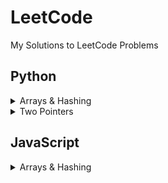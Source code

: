 # LeetCode
My Solutions to LeetCode Problems


## Python
<details>
<summary>Arrays & Hashing</summary>

- <a href='https://github.com/KaraWatts/LeetCode/Arrays_and_Hashing/ContainsDuplicates/README.md'>Easy - Contains Duplicates</a>

- <a href='https://github.com/KaraWatts/LeetCode/Arrays_and_Hashing/ValidAnagram/README.md'>Easy - Valid Anagram</a>

- <a href='https://github.com/KaraWatts/LeetCode/Arrays_and_Hashing/Two_Sum/README.md'>Easy - Two Sum</a>

- <a href='https://github.com/KaraWatts/LeetCode/Arrays_and_Hashing/Group_Anagrams/README.md'>Medium - Group Anagrams</a>

</details>

<details>
<summary>Two Pointers</summary>

- <a href='https://github.com/KaraWatts/LeetCode/Two_Pointers/ValidPalindrome/README.md'>Easy - Valid Palindrome</a>

</details>

## JavaScript
<details>
<summary>Arrays & Hashing</summary>

- <a href='https://github.com/KaraWatts/LeetCode/edit/main/Arrays_and_Hashing/Easy/ReverseString/README.md'>Easy - Reverse String</a>

</details>
